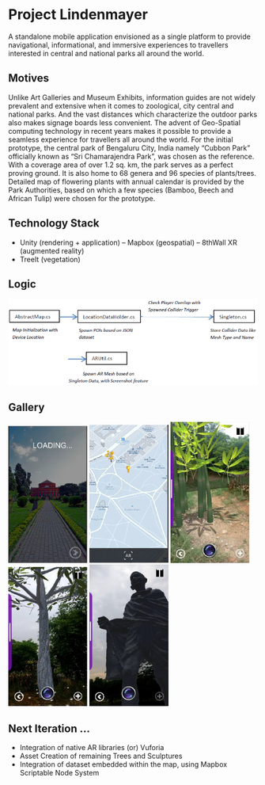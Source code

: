 # Project Lindenmayer

A standalone mobile application envisioned as a single platform to provide navigational, informational, 
and immersive experiences to travellers interested in central and national parks all around the world. 

## Motives
Unlike Art Galleries and Museum Exhibits, information guides are not widely prevalent and extensive when it comes to zoological, 
city central and national parks. And the vast distances which characterize the outdoor parks also makes signage boards less convenient. 
The advent of Geo-Spatial computing technology in recent years makes it possible to provide a seamless experience for travellers all around
the world.
For the initial prototype, the central park of Bengaluru City, India namely “Cubbon Park” officially known as “Sri Chamarajendra Park”, 
was chosen as the reference. With a coverage area of over 1.2 sq. km, the park serves as a perfect proving ground. It is also home to 
68 genera and 96 species of plants/trees. Detailed map of flowering plants with annual calendar is provided by the Park Authorities, 
based on which a few species (Bamboo, Beech and African Tulip) were chosen for the prototype.

## Technology Stack
- Unity (rendering + application)
– Mapbox (geospatial)
– 8thWall XR (augmented reality)
- TreeIt (vegetation)

## Logic
<img src="https://github.com/10dimensions/CubbonPark/blob/master/desc.PNG" width="700">


## Gallery
<p float="left">
<img src="https://github.com/10dimensions/CubbonPark/blob/master/home.PNG" width="160">
<img src="https://github.com/10dimensions/CubbonPark/blob/master/navigation.PNG" width="160">

<img src="https://github.com/10dimensions/CubbonPark/blob/master/bamboo.PNG" width="160">
<img src="https://github.com/10dimensions/CubbonPark/blob/master/beech.PNG" width="160">
<img src="https://github.com/10dimensions/CubbonPark/blob/master/gandhi.PNG" width="160">
</p>

## Next Iteration ...
- Integration of native AR libraries (or) Vuforia
- Asset Creation of remaining Trees and Sculptures
- Integration of dataset embedded within the map, using Mapbox Scriptable Node System

